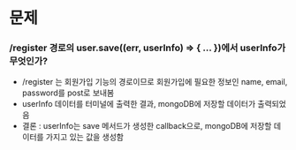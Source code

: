 # 문제
### /register 경로의 user.save((err, userInfo) => { ... })에서 userInfo가 무엇인가?
* /register 는 회원가입 기능의 경로이므로 회원가입에 필요한 정보인 name, email, password를 post로 보내봄
* userInfo 데이터를 터미널에 출력한 결과, mongoDB에 저장할 데이터가 출력되었음
* 결론 : userInfo는 save 메서드가 생성한 callback으로, mongoDB에 저장할 데이터를 가지고 있는 값을 생성함